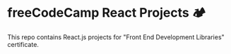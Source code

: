# freeCodeCamp React Projects 🏕
This repo contains React.js projects for "Front End Development Libraries" certificate.
